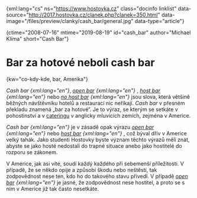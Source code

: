 
{xml:lang="cs" ns="https://www.hostovka.cz" class="docinfo linklist" data-source="http://2017.hostovka.cz/clanek.php?clanek=350.html" data-image="/files/preview/clanky/cash_bar/general.jpg" data-type="article"}

{ctime="2008-07-16" mtime="2019-08-19" id="cash_bar" author="Michael Klíma" short="Cash Bar"}

# Bar za hotové neboli cash bar

<!-- generated attribute kw by user_udpatekw.sh on 2020-04-21, do not edit -->

{kw="co-kdy-kde, bar, Amerika"}

_Cash bar {xml:lang="en"}_, _[open bar][1] {xml:lang="en"}_ , _[host bar][2] {xml:lang="en"}_ nebo _[no host bar][3] {xml:lang="en"}_ jsou slova, která většině běžných návštěvníku hotelů a restaurací nic neříkají. _Cash bar_ v přesném překladu znamená „bar za hotové“. Je to výraz, se kterým se setkáte v pohostinství a v [cateringu][4] v anglicky mluvících zemích, zejména v Americe. 

_Cash bar {xml:lang="en"}_ je v zásadě opak výrazu _[open bar][1] {xml:lang="en"}_ nebo _[host bar][2] {xml:lang="en"}_ , což býval dřív v Americe velký tahák. Jako studenti Hostovky byste význam těchto výrazů měli znát, abyste se jako hosté nedostali do trapné situace anebo jako hostitelé do rozporu se zákonem. 

V Americe, jak asi víte, soudí každý každého při sebemenší příležitosti. V případě, že se někdo opije a způsobí škodu nebo neštěstí, tak zodpovědnost nese ten, kdo ho do takového stavu přivedl. V případě _[open bar][1] {xml:lang="en"}_ je jasné, že zodpovědnost nese hostitel, a proto se s ním v Americe již tak často nesetkáte.

 [1]: /open_bar
 [2]: /host_bar
 [3]: /no_host_bar
 [4]: /catering


